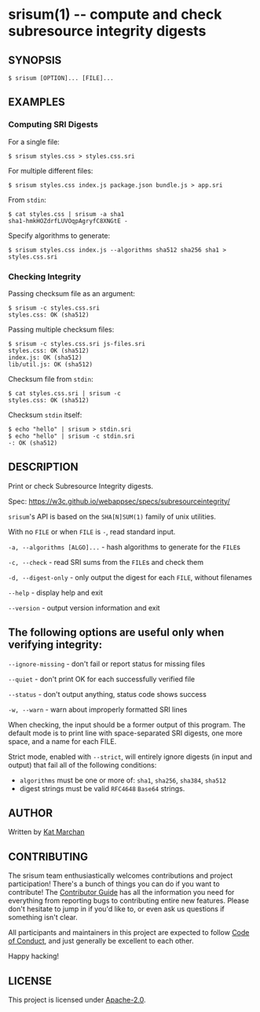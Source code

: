 # srisum(1) -- compute and check subresource integrity digests

## SYNOPSIS

`$ srisum [OPTION]... [FILE]...`

## EXAMPLES

### Computing SRI Digests

For a single file:

```
$ srisum styles.css > styles.css.sri
```

For multiple different files:

```
$ srisum styles.css index.js package.json bundle.js > app.sri
```

From `stdin`:

```
$ cat styles.css | srisum -a sha1
sha1-hmkHOZdrfLUVOqpAgryfC8XNGtE -
```

Specify algorithms to generate:

```
$ srisum styles.css index.js --algorithms sha512 sha256 sha1 > styles.css.sri
```

### Checking Integrity

Passing checksum file as an argument:

```
$ srisum -c styles.css.sri
styles.css: OK (sha512)
```

Passing multiple checksum files:

```
$ srisum -c styles.css.sri js-files.sri
styles.css: OK (sha512)
index.js: OK (sha512)
lib/util.js: OK (sha512)
```

Checksum file from `stdin`:

```
$ cat styles.css.sri | srisum -c
styles.css: OK (sha512)
```

Checksum `stdin` itself:

```
$ echo "hello" | srisum > stdin.sri
$ echo "hello" | srisum -c stdin.sri
-: OK (sha512)
```

## DESCRIPTION

Print or check Subresource Integrity digests.

Spec: https://w3c.github.io/webappsec/specs/subresourceintegrity/

`srisum`'s API is based on the `SHA[N]SUM(1)` family of unix utilities.

With no `FILE` or when `FILE` is `-`, read standard input.

`-a, --algorithms [ALGO]...` - hash algorithms to generate for the `FILE`s

`-c, --check` - read SRI sums from the `FILE`s and check them

`-d, --digest-only` - only output the digest for each `FILE`, without filenames

`--help` - display help and exit

`--version` - output version information and exit

## The following options are useful only when verifying integrity:

`--ignore-missing` - don't fail or report status for missing files

`--quiet` - don't print OK for each successfully verified file

`--status` - don't output anything, status code shows success

`-w, --warn` - warn about improperly formatted SRI lines

When checking, the input should be a former output of this program. The default mode is to print line with space-separated SRI digests, one more space, and a name for each FILE.

Strict mode, enabled with `--strict`, will entirely ignore digests (in input and output) that fail all of the following conditions:

- `algorithms` must be one or more of: `sha1`, `sha256`, `sha384`, `sha512`
- digest strings must be valid `RFC4648` `Base64` strings.

## AUTHOR

Written by [Kat Marchan](https://github.com/zkat)

## CONTRIBUTING

The srisum team enthusiastically welcomes contributions and project participation! There's a bunch of things you can do if you want to contribute! The [Contributor Guide](CONTRIBUTING.md) has all the information you need for everything from reporting bugs to contributing entire new features. Please don't hesitate to jump in if you'd like to, or even ask us questions if something isn't clear.

All participants and maintainers in this project are expected to follow [Code of Conduct](CODE_OF_CONDUCT.md), and just generally be excellent to each other.

Happy hacking!

## LICENSE

This project is licensed under [Apache-2.0](LICENSE-APACHE.md).
